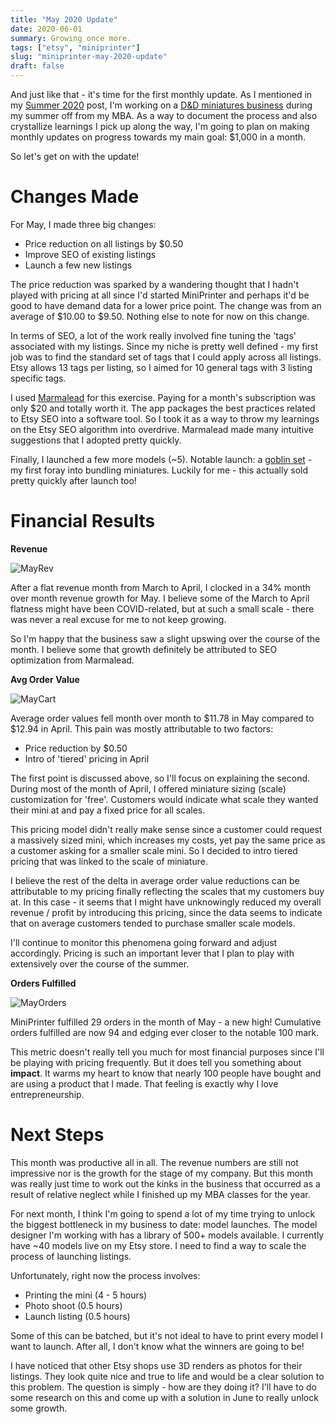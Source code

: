 ```yaml
---
title: "May 2020 Update"
date: 2020-06-01
summary: Growing once more.
tags: ["etsy", "miniprinter"]
slug: "miniprinter-may-2020-update"
draft: false
---
```


And just like that - it's time for the first monthly update. As I mentioned in my [Summer 2020](https://www.aadhi.rocks/posts/summer-2020-update/) post, I'm working on a [D&D miniatures business](https://www.etsy.com/shop/miniprinter) during my summer off from my MBA. As a way to document the process and also crystallize learnings I pick up along the way, I'm going to plan on making monthly updates on progress towards my main goal: $1,000 in a month.

So let's get on with the update!

# Changes Made

For May, I made three big changes:

- Price reduction on all listings by $0.50
- Improve SEO of existing listings
- Launch a few new listings

The price reduction was sparked by a wandering thought that I hadn't played with pricing at all since I'd started MiniPrinter and perhaps it'd be good to have demand data for a lower price point. The change was from an average of $10.00 to $9.50. Nothing else to note for now on this change.

In terms of SEO, a lot of the work really involved fine tuning the 'tags' associated with my listings. Since my niche is pretty well defined - my first job was to find the standard set of tags that I could apply across  all listings. Etsy allows 13 tags per listing, so I aimed for 10 general tags with 3 listing specific tags.

I used [Marmalead](https://marmalead.com/) for this exercise. Paying for a month's subscription was only $20 and totally worth it. The app packages the best practices related to Etsy SEO into a software tool. So I took it as a way to throw my learnings on the Etsy SEO algorithm into overdrive. Marmalead made many intuitive suggestions that I adopted pretty quickly.

Finally, I launched a few more models (~5). Notable launch: a [goblin set](https://www.etsy.com/listing/814652373/goblin-miniatures-set-goblin-gang-goblin) - my first foray into bundling miniatures. Luckily for me - this actually sold pretty quickly after launch too!

# Financial Results

**Revenue**

![MayRev](/may-update/may-rev.png)

After a flat revenue month from March to April, I clocked in a 34% month over month revenue growth for May. I believe some of the March to April flatness might have been COVID-related, but at such a small scale - there was never a real excuse for me to not keep growing.

So I'm happy that the business saw a slight upswing over the course of the month. I believe some that growth definitely be attributed to SEO optimization from Marmalead.

**Avg Order Value**

![MayCart](/may-update/may-avg-cart.png)

Average order values fell month over month to $11.78 in May compared to $12.94 in April. This pain was mostly attributable to two factors:

- Price reduction by $0.50
- Intro of 'tiered' pricing in April

The first point is discussed above, so I'll focus on explaining the second. During most of the month of April, I offered miniature sizing (scale) customization for 'free'. Customers would indicate what scale they wanted their mini at and pay a fixed price for all scales.

This pricing model didn't really make sense since a customer could request a massively sized mini, which increases my costs, yet pay the same price as a customer asking for a smaller scale mini. So I decided to intro tiered pricing that was linked to the scale of miniature.

I believe the rest of the delta in average order value reductions can be attributable to my pricing finally reflecting the scales that my customers buy at. In this case - it seems that I might have unknowingly reduced my overall revenue / profit by introducing this pricing, since the data seems to indicate that on average customers tended to purchase smaller scale models.

I'll continue to monitor this phenomena going forward and adjust accordingly. Pricing is such an important lever that I plan to play with extensively over the course of the summer.

**Orders Fulfilled**

![MayOrders](/may-update/may-orders.png)

MiniPrinter fulfilled 29 orders in the month of May - a new high! Cumulative orders fulfilled are now 94 and edging ever closer to the notable 100 mark.

This metric doesn't really tell you much for most financial purposes since I'll be playing with pricing frequently. But it does tell you something about **impact**. It warms my heart to know that nearly 100 people have bought and are using a product that I made. That feeling is exactly why I love entrepreneurship.

# Next Steps

This month was productive all in all. The revenue numbers are still not impressive nor is the growth for the stage of my company. But this month was really just time to work out the kinks in the business that occurred as a result of relative neglect while I finished up my MBA classes for the year.

For next month, I think I'm going to spend a lot of my time trying to unlock the biggest bottleneck in my business to date: model launches. The model designer I'm working with has a library of 500+ models available. I currently have ~40 models live on my Etsy store. I need to find a way to scale the process of launching listings.

Unfortunately, right now the process involves:

- Printing the mini (4 - 5 hours)
- Photo shoot (0.5 hours)
- Launch listing (0.5 hours)

Some of this can be batched, but it's not ideal to have to print every model I want to launch. After all, I don't know what the winners are going to be!

I have noticed that other Etsy shops use 3D renders as photos for their listings. They look quite nice and true to life and would be a clear solution to this problem. The question is simply - how are they doing it? I'll have to do some research on this and come up with a solution in June to really unlock some growth.